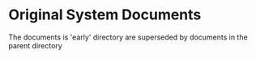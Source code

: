 # Original System Documents 

The documents is 'early' directory are superseded by documents in the parent directory